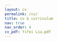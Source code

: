 ```yaml
---
layout: cv
permalink: /cv/
title: cv & curriculum
nav: true
nav_order: 4
cv_pdf: Yifei Liu.pdf
---
```

